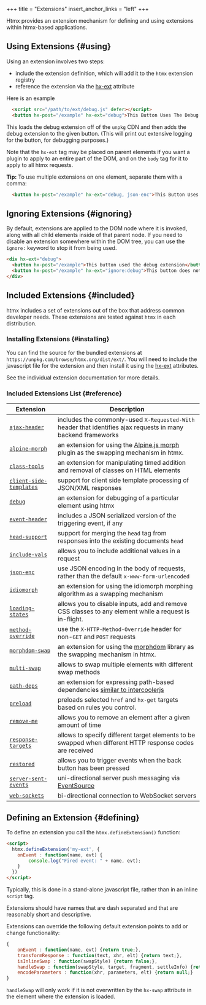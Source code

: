 +++
title = "Extensions"
insert_anchor_links = "left"
+++

Htmx provides an extension mechanism for defining and using extensions within htmx-based applications.

## Using Extensions {#using}

Using an extension involves two steps:

 * include the extension definition, which will add it to the `htmx` extension registry
 * reference the extension via the [hx-ext](@/attributes/hx-ext.md) attribute

Here is an example

```html
  <script src="/path/to/ext/debug.js" defer></script>
  <button hx-post="/example" hx-ext="debug">This Button Uses The Debug Extension</button>
```

This loads the debug extension off of the `unpkg` CDN and then adds the debug extension to the given button.  (This
will print out extensive logging for the button, for debugging purposes.)

Note that the `hx-ext` tag may be placed on parent elements if you want a plugin to apply to an entire part of the DOM,
and on the `body` tag for it to apply to all htmx requests.

**Tip:** To use multiple extensions on one element, separate them with a comma:

```html
  <button hx-post="/example" hx-ext="debug, json-enc">This Button Uses Two Extensions</button>
```

## Ignoring Extensions {#ignoring}

By default, extensions are applied to the DOM node where it is invoked, along with all child elements inside of that parent node.
If you need to disable an extension somewhere within the DOM tree, you can use the `ignore:` keyword to stop it from being used.

```html
<div hx-ext="debug">
  <button hx-post="/example">This button used the debug extension</button>
  <button hx-post="/example" hx-ext="ignore:debug">This button does not</button>
</div>
```

## Included Extensions {#included}

htmx includes a set of extensions out of the box that address common developer needs.  These extensions are tested
against `htmx` in each distribution.

### Installing Extensions {#installing}

You can find the source for the bundled extensions at `https://unpkg.com/browse/htmx.org/dist/ext/`.  You will need
to include the javascript file for the extension and then install it using the [hx-ext](@/attributes/hx-ext.md) attributes.

See the individual extension documentation for more details.

### Included Extensions List {#reference}

<div class="info-table">

| Extension                                                        | Description
|------------------------------------------------------------------|-------------
| [`ajax-header`](@/extensions/ajax-header.md)                     | includes the commonly-used `X-Requested-With` header that identifies ajax requests in many backend frameworks
| [`alpine-morph`](@/extensions/alpine-morph.md)                   | an extension for using the [Alpine.js morph](https://alpinejs.dev/plugins/morph) plugin as the swapping mechanism in htmx.
| [`class-tools`](@/extensions/class-tools.md)                     | an extension for manipulating timed addition and removal of classes on HTML elements
| [`client-side-templates`](@/extensions/client-side-templates.md) | support for client side template processing of JSON/XML responses
| [`debug`](@/extensions/debug.md)                                 | an extension for debugging of a particular element using htmx
| [`event-header`](@/extensions/event-header.md)                   | includes a JSON serialized version of the triggering event, if any
| [`head-support`](@/extensions/head-support.md)                   | support for merging the `head` tag from responses into the existing documents `head`
| [`include-vals`](@/extensions/include-vals.md)                   | allows you to include additional values in a request
| [`json-enc`](@/extensions/json-enc.md)                           | use JSON encoding in the body of requests, rather than the default `x-www-form-urlencoded`
| [`idiomorph`](https://github.com/bigskysoftware/idiomorph)       | an extension for using the idiomorph morphing algorithm as a swapping mechanism
| [`loading-states`](@/extensions/loading-states.md)               | allows you to disable inputs, add and remove CSS classes to any element while a request is in-flight.
| [`method-override`](@/extensions/method-override.md)             | use the `X-HTTP-Method-Override` header for non-`GET` and `POST` requests
| [`morphdom-swap`](@/extensions/morphdom-swap.md)                 | an extension for using the [morphdom](https://github.com/patrick-steele-idem/morphdom) library as the swapping mechanism in htmx.
| [`multi-swap`](@/extensions/multi-swap.md)                       | allows to swap multiple elements with different swap methods
| [`path-deps`](@/extensions/path-deps.md)                         | an extension for expressing path-based dependencies [similar to intercoolerjs](http://intercoolerjs.org/docs.html#dependencies)
| [`preload`](@/extensions/preload.md)                             | preloads selected `href` and `hx-get` targets based on rules you control.
| [`remove-me`](@/extensions/remove-me.md)                         | allows you to remove an element after a given amount of time
| [`response-targets`](@/extensions/response-targets.md)           | allows to specify different target elements to be swapped when different HTTP response codes are received
| [`restored`](@/extensions/restored.md)                           | allows you to trigger events when the back button has been pressed
| [`server-sent-events`](@/extensions/server-sent-events.md)       | uni-directional server push messaging via [EventSource](https://developer.mozilla.org/en-US/docs/Web/API/EventSource)
| [`web-sockets`](@/extensions/web-sockets.md)                     | bi-directional connection to WebSocket servers

</div>

## Defining an Extension {#defining}

To define an extension you call the `htmx.defineExtension()` function:

```html
<script>
  htmx.defineExtension('my-ext', {
    onEvent : function(name, evt) {
        console.log("Fired event: " + name, evt);
    }
  })
</script>
```

Typically, this is done in a stand-alone javascript file, rather than in an inline `script` tag.

Extensions should have names that are dash separated and that are reasonably short and descriptive.

Extensions can override the following default extension points to add or change functionality:

```javascript
{
    onEvent : function(name, evt) {return true;},
    transformResponse : function(text, xhr, elt) {return text;},
    isInlineSwap : function(swapStyle) {return false;},
    handleSwap : function(swapStyle, target, fragment, settleInfo) {return false;},
    encodeParameters : function(xhr, parameters, elt) {return null;}
}
```
`handleSwap` will only work if it is not overwritten by the `hx-swap` attribute in the element where the extension is loaded. 
